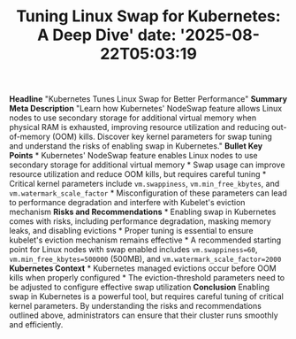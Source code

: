 ﻿---
title: "Tuning Linux Swap for Kubernetes: A Deep Dive'
date: '2025-08-22T05:03:19"
category: "Markets"
summary: ""
slug: "tuning linux swap for kubernetes a deep dive"
source_urls:
  - "https://kubernetes.io/blog/2025/08/19/tuning-linux-swap-for-kubernetes-a-deep-dive/"
seo:
  title: "Tuning Linux Swap for Kubernetes: A Deep Dive | Hash n Hedge'
  description: '"
  keywords: ["news", "markets", "brief"]
---
**Headline** "Kubernetes Tunes Linux Swap for Better Performance"  **Summary Meta Description** "Learn how Kubernetes' NodeSwap feature allows Linux nodes to use secondary storage for additional virtual memory when physical RAM is exhausted, improving resource utilization and reducing out-of-memory (OOM) kills. Discover key kernel parameters for swap tuning and understand the risks of enabling swap in Kubernetes."  **Bullet Key Points**  * Kubernetes' NodeSwap feature enables Linux nodes to use secondary storage for additional virtual memory * Swap usage can improve resource utilization and reduce OOM kills, but requires careful tuning * Critical kernel parameters include `vm.swappiness`, `vm.min_free_kbytes`, and `vm.watermark_scale_factor` * Misconfiguration of these parameters can lead to performance degradation and interfere with Kubelet's eviction mechanism  **Risks and Recommendations**  * Enabling swap in Kubernetes comes with risks, including performance degradation, masking memory leaks, and disabling evictions * Proper tuning is essential to ensure kubelet's eviction mechanism remains effective * A recommended starting point for Linux nodes with swap enabled includes `vm.swappiness=60`, `vm.min_free_kbytes=500000` (500MB), and `vm.watermark_scale_factor=2000`  **Kubernetes Context**  * Kubernetes managed evictions occur before OOM kills when properly configured * The eviction-threshold parameters need to be adjusted to configure effective swap utilization  **Conclusion**  Enabling swap in Kubernetes is a powerful tool, but requires careful tuning of critical kernel parameters. By understanding the risks and recommendations outlined above, administrators can ensure that their cluster runs smoothly and efficiently. 
